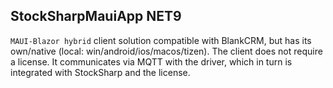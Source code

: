 ## StockSharpMauiApp NET9

`MAUI-Blazor hybrid` client solution compatible with BlankCRM, but has its own/native (local: win/android/ios/macos/tizen). The client does not require a license. It communicates via MQTT with the driver, which in turn is integrated with StockSharp and the license.